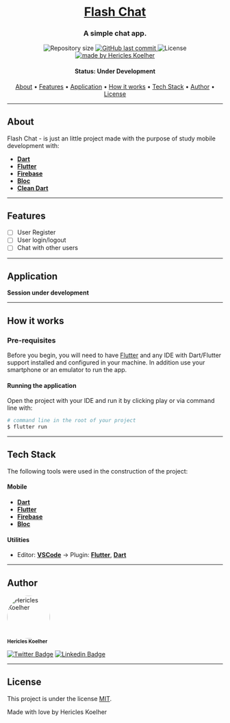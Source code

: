 <h1 align="center">
   <a href="#"> Flash Chat </a>
</h1>

<h3 align="center">
    A simple chat app.
</h3>

<p align="center">
  <img alt="Repository size" src="https://img.shields.io/github/repo-size/hericles-koelher/flash_chat">

  <a href="https://github.com/hericles-koelher/flash_chat/blob/master/README.md">
    <img alt="GitHub last commit" src="https://img.shields.io/github/last-commit/hericles-koelher/flash_chat">
  </a>

   <img alt="License" src="https://img.shields.io/badge/license-MIT-brightgreen">

  <a href="https://twitter.com/HericlesKoelher">
    <img alt="made by Hericles Koelher" src="https://img.shields.io/badge/made%20by-Hericles_Koelher-%237519C1">
  </a>

</p>

<h4 align="center">
	 Status: Under Development
</h4>

<p align="center">
 <a href="#about">About</a> •
 <a href="#features">Features</a> •
 <a href="#application">Application</a> •
 <a href="#how-it-works">How it works</a> •
 <a href="#tech-stack">Tech Stack</a> •
 <a href="#author">Author</a> •
 <a href="#user-content-license">License</a>

</p>

---

## About

Flash Chat - is just an little project made with the purpose of study mobile development with:

- **[Dart](https://dart.dev)**
- **[Flutter](https://flutter.dev/)**
- **[Firebase](https://firebase.google.com/)**
- **[Bloc](https://pub.dev/packages/bloc)**
- **[Clean Dart](https://github.com/Flutterando/Clean-Dart)**

---

## Features

- [ ] User Register
- [ ] User login/logout
- [ ] Chat with other users

---

## Application

**Session under development**

---

## How it works

### Pre-requisites

Before you begin, you will need to have [Flutter](https://flutter.dev) and any IDE with Dart/Flutter support installed and configured in your machine. In addition use your smartphone or an emulator to run the app.

#### Running the application

Open the project with your IDE and run it by clicking play or via command line with:

```bash
# command line in the root of your project
$ flutter run
```

---

## Tech Stack

The following tools were used in the construction of the project:

#### **Mobile**

- **[Dart](https://dart.dev)**
- **[Flutter](https://flutter.dev)**
- **[Firebase](https://firebase.google.com/)**
- **[Bloc](https://pub.dev/packages/bloc)**

#### **Utilities**

- Editor: **[VSCode](https://code.visualstudio.com/)** → Plugin: **[Flutter](https://marketplace.visualstudio.com/items?itemName=Dart-Code.flutter)**, **[Dart](https://marketplace.visualstudio.com/items?itemName=Dart-Code.dart-code)**

---

## Author

<div>
 <img style="border-radius: 50%;" src="https://avatars.githubusercontent.com/u/34146602?v=4" width="100px;" alt="Hericles Koelher"/>
 <br />
 <sub><b>Hericles Koelher</b></sub>
</div>

[![Twitter Badge](https://img.shields.io/badge/-@HericlesKoelher-1ca0f1?style=flat-square&labelColor=1ca0f1&logo=twitter&logoColor=white&link=https://twitter.com/HericlesKoelher)](https://twitter.com/HericlesKoelher) [![Linkedin Badge](https://img.shields.io/badge/-Hericles_Koelher-blue?style=flat-square&logo=Linkedin&logoColor=white&link=https://www.linkedin.com/in/hericles-bruno-quaresma-koelher-9a2021209)](https://www.linkedin.com/in/hericles-bruno-quaresma-koelher-9a2021209)

---

## License

This project is under the license [MIT](./LICENSE).

Made with love by Hericles Koelher
